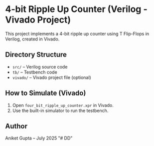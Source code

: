 # 4-bit Ripple Up Counter (Verilog - Vivado Project)

This project implements a 4-bit ripple up counter using T Flip-Flops in Verilog, created in Vivado.

## Directory Structure

- `src/` – Verilog source code
- `tb/` – Testbench code
- `vivado/` – Vivado project file (optional)

## How to Simulate (Vivado)

1. Open `four_bit_ripple_up_counter.xpr` in Vivado.
2. Use the built-in simulator to run the testbench.

## Author

Aniket Gupta – July 2025
"# DD" 
